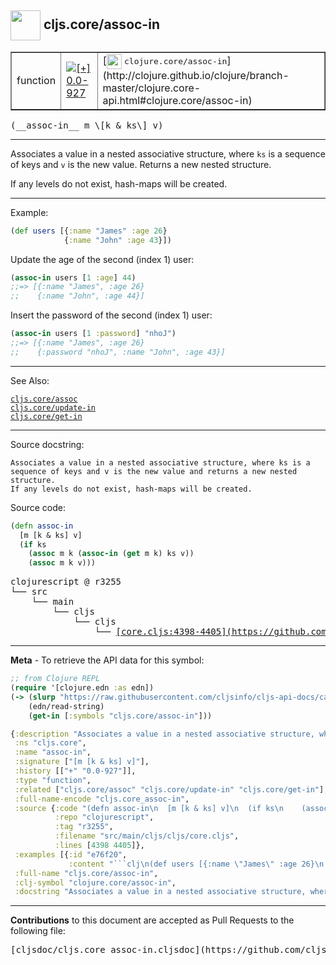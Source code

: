 ## <img width="48px" valign="middle" src="http://i.imgur.com/Hi20huC.png"> cljs.core/assoc-in

 <table border="1">
<tr>

<td>function</td>
<td><a href="https://github.com/cljsinfo/cljs-api-docs/tree/0.0-927"><img valign="middle" alt="[+] 0.0-927" src="https://img.shields.io/badge/+-0.0--927-lightgrey.svg"></a> </td>
<td>
[<img height="24px" valign="middle" src="http://i.imgur.com/1GjPKvB.png"> <samp>clojure.core/assoc-in</samp>](http://clojure.github.io/clojure/branch-master/clojure.core-api.html#clojure.core/assoc-in)
</td>
</tr>
</table>

 <samp>
(__assoc-in__ m \[k & ks\] v)<br>
</samp>

---

Associates a value in a nested associative structure, where `ks` is a sequence
of keys and `v` is the new value. Returns a new nested structure.

If any levels do not exist, hash-maps will be created.

---

Example:

```clj
(def users [{:name "James" :age 26}
            {:name "John" :age 43}])
```

Update the age of the second (index 1) user:

```clj
(assoc-in users [1 :age] 44)
;;=> [{:name "James", :age 26}
;;    {:name "John", :age 44}]
```

Insert the password of the second (index 1) user:

```clj
(assoc-in users [1 :password] "nhoJ")
;;=> [{:name "James", :age 26}
;;    {:password "nhoJ", :name "John", :age 43}]
```

---

See Also:

[`cljs.core/assoc`](cljs.core_assoc.md)<br>
[`cljs.core/update-in`](cljs.core_update-in.md)<br>
[`cljs.core/get-in`](cljs.core_get-in.md)<br>

---

Source docstring:

```
Associates a value in a nested associative structure, where ks is a
sequence of keys and v is the new value and returns a new nested structure.
If any levels do not exist, hash-maps will be created.
```

Source code:

```clj
(defn assoc-in
  [m [k & ks] v]
  (if ks
    (assoc m k (assoc-in (get m k) ks v))
    (assoc m k v)))
```

 <pre>
clojurescript @ r3255
└── src
    └── main
        └── cljs
            └── cljs
                └── <ins>[core.cljs:4398-4405](https://github.com/clojure/clojurescript/blob/r3255/src/main/cljs/cljs/core.cljs#L4398-L4405)</ins>
</pre>


---

__Meta__ - To retrieve the API data for this symbol:

```clj
;; from Clojure REPL
(require '[clojure.edn :as edn])
(-> (slurp "https://raw.githubusercontent.com/cljsinfo/cljs-api-docs/catalog/cljs-api.edn")
    (edn/read-string)
    (get-in [:symbols "cljs.core/assoc-in"]))
```

```clj
{:description "Associates a value in a nested associative structure, where `ks` is a sequence\nof keys and `v` is the new value. Returns a new nested structure.\n\nIf any levels do not exist, hash-maps will be created.",
 :ns "cljs.core",
 :name "assoc-in",
 :signature ["[m [k & ks] v]"],
 :history [["+" "0.0-927"]],
 :type "function",
 :related ["cljs.core/assoc" "cljs.core/update-in" "cljs.core/get-in"],
 :full-name-encode "cljs.core_assoc-in",
 :source {:code "(defn assoc-in\n  [m [k & ks] v]\n  (if ks\n    (assoc m k (assoc-in (get m k) ks v))\n    (assoc m k v)))",
          :repo "clojurescript",
          :tag "r3255",
          :filename "src/main/cljs/cljs/core.cljs",
          :lines [4398 4405]},
 :examples [{:id "e76f20",
             :content "```clj\n(def users [{:name \"James\" :age 26}\n            {:name \"John\" :age 43}])\n```\n\nUpdate the age of the second (index 1) user:\n\n```clj\n(assoc-in users [1 :age] 44)\n;;=> [{:name \"James\", :age 26}\n;;    {:name \"John\", :age 44}]\n```\n\nInsert the password of the second (index 1) user:\n\n```clj\n(assoc-in users [1 :password] \"nhoJ\")\n;;=> [{:name \"James\", :age 26}\n;;    {:password \"nhoJ\", :name \"John\", :age 43}]\n```"}],
 :full-name "cljs.core/assoc-in",
 :clj-symbol "clojure.core/assoc-in",
 :docstring "Associates a value in a nested associative structure, where ks is a\nsequence of keys and v is the new value and returns a new nested structure.\nIf any levels do not exist, hash-maps will be created."}

```

---

__Contributions__ to this document are accepted as Pull Requests to the following file:

 <pre>
[cljsdoc/cljs.core_assoc-in.cljsdoc](https://github.com/cljsinfo/cljs-api-docs/blob/master/cljsdoc/cljs.core_assoc-in.cljsdoc)
</pre>

